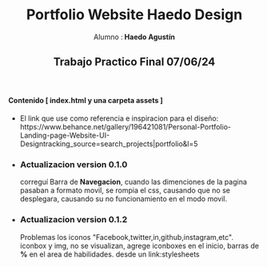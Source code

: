 <header>
  <h1> Portfolio Website Haedo Design </h1>
  <p>Alumno :<b> Haedo Agustín</b></p>
  <h2>Trabajo Practico Final 07/06/24</h2>
  </header>
<main>
  <h4> Contenido <b>[ index.html y una carpeta assets ]</b></h4>

   * <p>El link que use como referencia e inspiracion para el diseño: https://www.behance.net/gallery/196421081/Personal-Portfolio-Landing-page-Website-UI-Designtracking_source=search_projects|portfolio&l=5</p>

  + <h3>Actualizacion version 0.1.0</h3>
      <p>correguí Barra de <b>Navegacion</b>, cuando las dimenciones de la   pagina   pasaban a formato movil, se rompia el 	css, causando que no se desplegara, causando su no funcionamiento en el modo movil.</p>
  
  + <h3>Actualizacion  version 0.1.2</h3>
    <p>Problemas los iconos "Facebook,twitter,in,github,instagram,etc". iconbox y img, no se visualizan, agrege iconboxes 	en el inicio,
      barras de <b>%</b> en el area de habilidades. desde un link:stylesheets </p>
</main>
